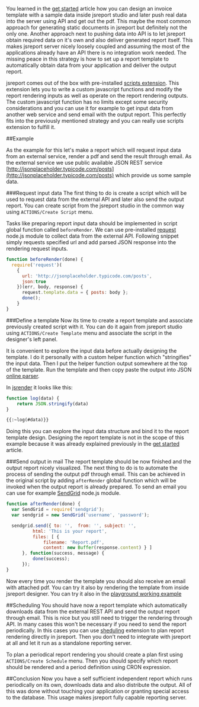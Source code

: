 You learned in the [get started](/learn/get-started) article how you can design an invoice template with a sample data inside jsreport studio and later push real data into the server using API and get out the pdf. This maybe the most common approach for generating static documents in jsreport but definitely not the only one. Another approach next to pushing data into API is to let jsreport obtain required data on it's own and also deliver generated report itself. This makes jsreport server nicely loosely coupled and assuming the most of the applications already have an API there is no integration work needed. The missing peace in this strategy is how to set up a report template to automatically obtain data from your application and deliver the output report.

jsreport comes out of the box with pre-installed [scripts extension](/learn/scripts). This extension lets you to write a custom javascript functions and modify the report rendering inputs as well as operate on the report rendering outputs. The custom javascript function has no limits except some security considerations and you can use it for example to get input data from another web service and send email with the output report. This perfectly fits into the  previously mentioned strategy and you can really use scripts extension to fulfill it.

##Example

As the example for this let's make a report which will request input data from an external service, render a pdf and send the result through email.  As the external service we use public available JSON REST service [http://jsonplaceholder.typicode.com/posts](http://jsonplaceholder.typicode.com/posts) which provide us some sample data.

###Request input data
The first thing to do is create a script which will be used to request data from the external API and later also send the output report. You can create script from the jsreport studio in the common way using `ACTIONS/Create Script` menu.

Tasks like preparing report input data should be implemented in script global function called `beforeRender`. We can use pre-installed [request](https://github.com/request/request) node.js module  to collect data from the external API. Following snippet simply requests specified url and add parsed JSON response into the rendering request inputs.

```js
function beforeRender(done) {
  require('request')(
    {
      url: 'http://jsonplaceholder.typicode.com/posts',
      json:true
    })(err, body, response) {
      request.template.data = { posts: body };
      done();
    }
}
```

###Define a template
Now its time to create a report template and associate previously created script with it. You can do it again from jsreport studio using `ACTIONS/Create Template` menu and associate the script in the designer's left panel.

It is convenient to explore the input data before actually designing the template. I do it personally with a custom helper function which "stringifies" the input data. Then I put the helper function output somewhere at the top of the template. Run the template and then copy paste the output into JSON [online parser](http://json.parser.online.fr/).

In [jsrender](/learn/jsrender) it looks like this:

```js
function log(data) {
	return JSON.stringify(data)
}
```

```html
{{:~log(#data)}}
```

Doing this you can explore the input data structure and bind it to the report template design. Designing the report template is not in the scope of this example because it was already explained previously in the [get started](/learn/get-started) article.

###Send output in mail
The report template should be now finished and the output report nicely visualized. The next thing to do is to automate the process of sending the output pdf through email. This can be achieved in the original script by adding `afterRender` global function which will be invoked when the output report is already prepared. To send an email you can use for example  [SendGrid](https://github.com/sendgrid/sendgrid-nodejs) node.js module.
```js
function afterRender(done) {
  var SendGrid = require('sendgrid');
  var sendgrid = new SendGrid('username', 'password');

  sendgrid.send({ to: '',  from: '', subject: '',
          html: 'This is your report',
          files: [ {
	          filename: 'Report.pdf',
	          content: new Buffer(response.content) } ]
	  }, function(success, message) {
          done(success);
	  });
}
```

Now every time you render the template you should also receive an email with attached pdf. You can try it also by rendering the template from inside jsreport designer. You can try it also in the [playground working example](https://playground.jsreport.net/#playground/bk1twCWht/8)

##Scheduling
You should have now a report template which automatically downloads data from the external REST API and send the output report through email. This is nice but you still need to trigger the rendering through API. In many cases this won't be necessary if you need to send the report periodically. In this cases you can use [sheduling](/learn/scheduling) extension to plan report rendering directly in jsreport. Then you don't need to integrate with jsreport at all and let it run as a standalone reporting server.

To plan a periodical report rendering you should create a plan first using `ACTIONS/Create Schedule` menu. Then you should specify which report should be rendered and a period definition using CRON expression.

##Conclusion
Now you have a self sufficient independent report which runs periodically on its own, downloads data and also distribute the output. All of this was done without touching your application or granting special access to the database. This usage makes jsreport fully capable reporting server.